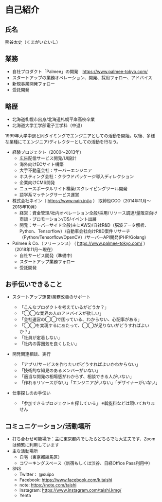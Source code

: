 # 自己紹介

## 氏名

熊谷太史（くまがいたいし）

## 業務

- 自社プロダクト「Palmee」の開発　https://www.palmee-tokyo.com/
- スタートアップの業務オペレーション、開発、採用フォロー、アドバイス
- 新規事業開発フォロー
- 受託開発

## 略歴
- 北海道札幌市出身/北海道札幌平岸高校卒業
- 北海道大学工学部電子工学科（中退）

1999年大学中退と同タイミングでエンジニアとしての活動を開始。以後、多様な業種にてエンジニア/ディレクターとしての活動を行なう。

- 経験プロジェクト（2000〜2013年）
  - 広告配信サービス開発/UI設計
  - 海外向けECサイト構築
  - 大手不動産会社：サーバーエンジニア
  - ホスティング会社：クラウドパッケージ導入ディレクション
  - 企業向けCMS開発
  - ニュースポータルサイト構築/スクレイピングツール開発
  - 語学系マッチングサービス運営
- 株式会社ネイン（ https://www.nain.jp/ja ） 取締役CCO（2014年11月〜2018年10月）
  - 経営：資金管理/社内オペレーション全般/採用/リソース調達/量販店向け商談・プロモーション/CS/イベント出展
  - 開発：サーバーサイド全般(主にAWS)/自社R&D（脳波データ解析、Python、Tensorflow）/自動車会社向けR&D案件リサーチ（Python/Tensorflow/OpenCV）/サーバーAPI開発(PHP/Golang)
- Palmee & Co.（フリーランス） ( https://www.palmee-tokyo.com/ ) （2018年11月〜現在）
  - 自社サービス開発（準備中）
  - スタートアップ業務フォロー
  - 受託開発

## お手伝いできること

- スタートアップ運営/業務改善のサポート
  - 「こんなプロダクトを考えているがどうか？」
  - 「◯◯な業界の人のアドバイスが欲しい」
  - 「会社運営の◯◯で困っている、わからない、心配事がある」
  - 「◯◯を実現するにあたって、◯◯が足りないがどうすればよいか？」
  - 「社員が定着しない」
  - 「社内の雰囲気を良くしたい」
  
- 開発関連相談、実行
  - 「アプリ/サービスを作りたいがどうすればよいかわからない」
  - 「技術的な知見のあるメンバーがいない」
  - 「適当な開発の相場感がわからず、相談できる人がいない」
  - 「作れるリソースがない」「エンジニアがいない」「デザイナーがいない」
- 仕事探しのお手伝い
  - 「参加できるプロジェクトを探している」 ※斡旋料などは頂いておりません

## コミュニケーション/活動場所

- 打ち合わせ可能場所：主に東京都内でしたらどちらでも大丈夫です、Zoomは頻繁に利用しています
- 主な活動場所
  - 自宅（東京都練馬区）
  - コワーキングスペース（新宿もしくは渋谷、日経Office Pass利用中）
- SNS
  - Twitter： @suipo
  - Facebook: https://www.facebook.com/k.taishi
  - note: https://note.com/taishi
  - Instagram: https://www.instagram.com/taishi.kmg/
  - Yenta
